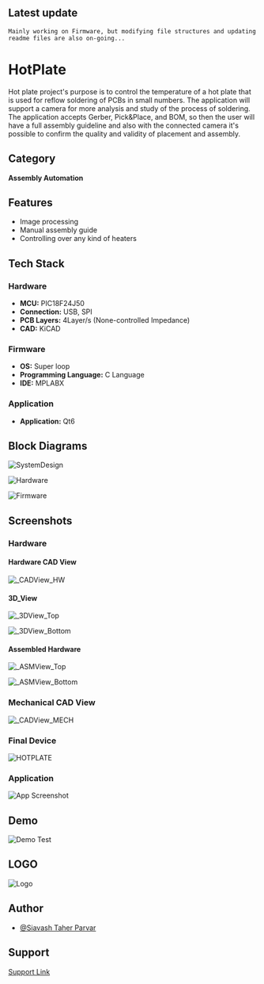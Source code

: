 
## Latest update


``
Mainly working on Firmware, but modifying file structures and updating readme files are also on-going...
``


# HotPlate

Hot plate project's purpose is to control the temperature of a hot plate that is used for reflow soldering of PCBs in small numbers. The application
will support a camera for more analysis and study of the process of soldering. The application accepts Gerber, Pick&Place, and BOM, so then the 
user will have a full assembly guideline and also with the connected camera it's possible to confirm the quality and validity of placement and assembly.

## Category

__Assembly Automation__

## Features

- Image processing
- Manual assembly guide
- Controlling over any kind of heaters


## Tech Stack

### Hardware

- **MCU:** PIC18F24J50
- **Connection:** USB, SPI
- **PCB Layers:** 4Layer/s (None-controlled Impedance)
- **CAD:** KiCAD

### Firmware

- **OS:** Super loop
- **Programming Language:** C Language
- **IDE:** MPLABX

### Application

- **Application:** Qt6


## Block Diagrams

![SystemDesign](https://github.com/mend0z0/HotPlate/blob/main/Document/Block%20Diagrams/_FBD_SYS_HotPlate_v1.0.svg)

![Hardware](https://github.com/mend0z0/HotPlate/blob/main/Document/Block%20Diagrams/_FBD_HW_HotPlate_v1.0.svg)

![Firmware](https://github.com/mend0z0/HotPlate/blob/main/Document/Block%20Diagrams/_FBD_FW_HotPlate_v1.0.svg)


## Screenshots

### Hardware

#### Hardware CAD View

![_CADView_HW](https://github.com/mend0z0/HotPlate/blob/main/Document/Media%20Content/Hardware%20Pictures/CAD%20View%20Hardware/_CADView_HW_HotPlate_v1.0.svg)

#### 3D_View

![_3DView_Top](https://github.com/mend0z0/HotPlate/blob/main/Document/Media%20Content/Hardware%20Pictures/3D%20View/_3DView_Top_HotPlate_v1.0.png)

![_3DView_Bottom](https://github.com/mend0z0/HotPlate/blob/main/Document/Media%20Content/Hardware%20Pictures/3D%20View/_3DView_Bottom_HotPlate_v1.0.png)
 
#### Assembled Hardware

![_ASMView_Top](https://github.com/mend0z0/HotPlate/blob/main/Document/Media%20Content/Hardware%20Pictures/Assembled%20Hardware/_ASMView_Top_HotPlate_v1.0.jpeg)

![_ASMView_Bottom](https://github.com/mend0z0/HotPlate/blob/main/Document/Media%20Content/Hardware%20Pictures/Assembled%20Hardware/_ASMView_Bottom_HotPlate_v1.0.jpeg)

### Mechanical CAD View
![_CADView_MECH](https://github.com/mend0z0/HotPlate/blob/main/Document/Media%20Content/Hardware%20Pictures/CAD%20View%20Mechanical/_CADView_MECH_HotPlate_v1.0.png)

### Final Device
![_HOTPLATE_](https://github.com/mend0z0)

### Application
![App Screenshot](https://github.com/mend0z0)


## Demo

![Demo Test](https://github.com/mend0z0/)

## LOGO

![Logo](https://github.com/mend0z0/HotPlate/blob/main/LOGO.png)


## Author

- [@Siavash Taher Parvar](https://www.linkedin.com/in/mend0z0)


## Support

[Support Link](https://github.com/sponsors/mend0z0)
